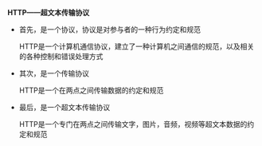 **HTTP——超文本传输协议**

* 首先，是一个协议，协议是对参与者的一种行为约定和规范

  HTTP是一个计算机通信协议，建立了一种计算机之间通信的规范，以及相关的各种控制和错误处理方式

* 其次，是一个传输协议

  HTTP是一个在两点之间传输数据的约定和规范

* 最后，是一个超文本传输协议

  HTTP是一个专门在两点之间传输文字，图片，音频，视频等超文本数据的约定和规范